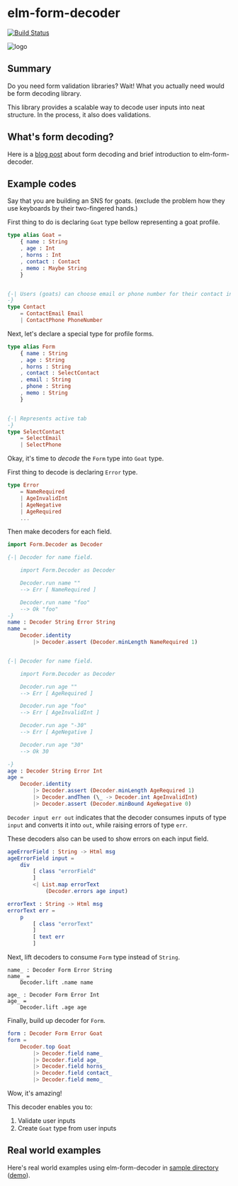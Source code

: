 # elm-form-decoder

[![Build Status](https://travis-ci.org/arowM/elm-form-decoder.svg?branch=master)](https://travis-ci.org/arowM/elm-form-decoder)

![logo](https://user-images.githubusercontent.com/1481749/56465716-251ebf00-643f-11e9-8c66-8d0de8953663.jpg)

## Summary

Do you need form validation libraries?
Wait! What you actually need would be form decoding library.

This library provides a scalable way to decode user inputs into neat structure.
In the process, it also does validations.

## What's form decoding?

Here is a [blog post](https://arow.info/posts/2019/form-decoding/) about form decoding and brief introduction to elm-form-decoder.

## Example codes

Say that you are building an SNS for goats.
(exclude the problem how they use keyboards by their two-fingered hands.)

First thing to do is declaring `Goat` type bellow representing a goat profile.

```elm
type alias Goat =
    { name : String
    , age : Int
    , horns : Int
    , contact : Contact
    , memo : Maybe String
    }


{-| Users (goats) can choose email or phone number for their contact info.
-}
type Contact
    = ContactEmail Email
    | ContactPhone PhoneNumber
```

Next, let's declare a special type for profile forms.

```elm
type alias Form
    { name : String
    , age : String
    , horns : String
    , contact : SelectContact
    , email : String
    , phone : String
    , memo : String
    }


{-| Represents active tab
-}
type SelectContact
    = SelectEmail
    | SelectPhone
```

Okay, it's time to _decode_ the `Form` type into `Goat` type.

First thing to decode is declaring `Error` type.

```elm
type Error
    = NameRequired
    | AgeInvalidInt
    | AgeNegative
    | AgeRequired
    ...
```

Then make decoders for each field.

```elm
import Form.Decoder as Decoder

{-| Decoder for name field.

    import Form.Decoder as Decoder

    Decoder.run name ""
    --> Err [ NameRequired ]

    Decoder.run name "foo"
    --> Ok "foo"
-}
name : Decoder String Error String
name =
    Decoder.identity
        |> Decoder.assert (Decoder.minLength NameRequired 1)


{-| Decoder for name field.

    import Form.Decoder as Decoder

    Decoder.run age ""
    --> Err [ AgeRequired ]

    Decoder.run age "foo"
    --> Err [ AgeInvalidInt ]

    Decoder.run age "-30"
    --> Err [ AgeNegative ]

    Decoder.run age "30"
    --> Ok 30

-}
age : Decoder String Error Int
age =
    Decoder.identity
        |> Decoder.assert (Decoder.minLength AgeRequired 1)
        |> Decoder.andThen (\_ -> Decoder.int AgeInvalidInt)
        |> Decoder.assert (Decoder.minBound AgeNegative 0)
```

`Decoder input err out` indicates that the decoder consumes inputs of type `input` and converts it into `out`, while raising errors of type `err`.

These decoders also can be used to show errors on each input field.

```elm
ageErrorField : String -> Html msg
ageErrorField input =
    div
        [ class "errorField"
        ]
        <| List.map errorText
            (Decoder.errors age input)

errorText : String -> Html msg
errorText err =
    p
        [ class "errorText"
        ]
        [ text err
        ]
```

Next, lift decoders to consume `Form` type instead of `String`.

```
name_ : Decoder Form Error String
name_ =
    Decoder.lift .name name

age_ : Decoder Form Error Int
age_ =
    Decoder.lift .age age
```

Finally, build up decoder for `Form`.

```elm
form : Decoder Form Error Goat
form =
    Decoder.top Goat
        |> Decoder.field name_
        |> Decoder.field age_
        |> Decoder.field horns_
        |> Decoder.field contact_
        |> Decoder.field memo_
```

Wow, it's amazing!

This decoder enables you to:

1. Validate user inputs
2. Create `Goat` type from user inputs

## Real world examples

Here's real world examples using elm-form-decoder in [sample directory](https://github.com/arowM/elm-form-decoder/tree/master/sample) ([demo](https://arowm.github.io/elm-form-decoder/)).
